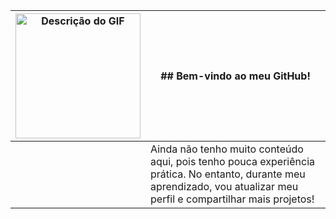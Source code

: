 | <img src="https://i.imgur.com/Ozsyrfy.gif" alt="Descrição do GIF" height="200"> | ## Bem-vindo ao meu GitHub! |
| ------------------------------------------ | --------------------------- |
| |Ainda não tenho muito conteúdo aqui, pois tenho pouca experiência prática. No entanto, durante meu aprendizado, vou atualizar meu perfil e compartilhar mais projetos! 
